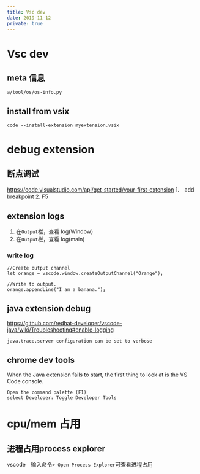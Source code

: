 ```yaml
---
title: Vsc dev
date: 2019-11-12
private: true
---
```

# Vsc dev

## meta 信息
    a/tool/os/os-info.py
## install from vsix

    code --install-extension myextension.vsix

# debug extension
## 断点调试
https://code.visualstudio.com/api/get-started/your-first-extension
1.　add breakpoint
2. F5

## extension logs
1. 在`Output`栏，查看 log(Window)
1. 在`Output`栏，查看 log(main)

### write log
    //Create output channel
    let orange = vscode.window.createOutputChannel("Orange");

    //Write to output.
    orange.appendLine("I am a banana.");

## java extension debug
https://github.com/redhat-developer/vscode-java/wiki/Troubleshooting#enable-logging

    java.trace.server configuration can be set to verbose

## chrome dev tools
When the Java extension fails to start, the first thing to look at is the VS Code console.

    Open the command palette (F1)
    select Developer: Toggle Developer Tools

# cpu/mem 占用
## 进程占用process explorer
vscode　输入命令`> Open Process Explorer`可查看进程占用
